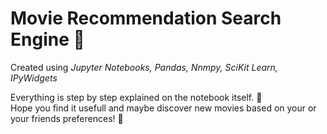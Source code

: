 # Movie Recommendation Search Engine :movie_camera:
Created using *Jupyter Notebooks, Pandas, Nnmpy, SciKit Learn, IPyWidgets*<br>

Everything is step by step explained on the notebook itself. 📓 <br>
Hope you find it usefull and maybe discover new movies based on your or your friends preferences! 🍿
